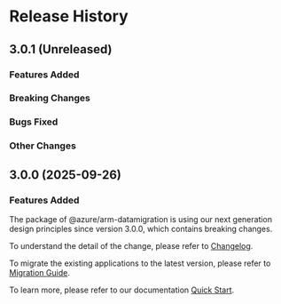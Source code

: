 # Release History
    
## 3.0.1 (Unreleased)

### Features Added

### Breaking Changes

### Bugs Fixed

### Other Changes

## 3.0.0 (2025-09-26)

### Features Added

The package of @azure/arm-datamigration is using our next generation design principles since version 3.0.0, which contains breaking changes.

To understand the detail of the change, please refer to [Changelog](https://aka.ms/js-track2-changelog).

To migrate the existing applications to the latest version, please refer to [Migration Guide](https://aka.ms/js-track2-migration-guide).

To learn more, please refer to our documentation [Quick Start](https://aka.ms/azsdk/js/mgmt/quickstart).
